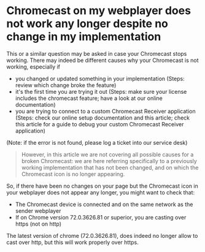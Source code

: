 # Chromecast on my webplayer does not work any longer despite no change in my implementation

This or a similar question may be asked in case your Chromecast stops working. There may indeed be different causes why your Chromecast is not working, especially if

- you changed or updated something in your implementation (Steps: review which change broke the feature)
- it's the first time you are trying it out (Steps: make sure your license includes the chromecast feature; have a look at our online documentation)
- you are trying to connect to a custom Chromecast Receiver application (Steps: check our online setup documentation and this article; check this article for a guide to debug your custom Chromecast Receiver application)

(Note: if the error is not found, please log a ticket into our service desk)

> However, in this article we are not covering all possible causes for a broken Chromecast: we are here referring specifically to a previously working implementation that has not been changed, and on which the Chromecast icon is no longer appearing.

So, if there have been no changes on your page but the Chromecast icon in your webplayer does not appear any longer, you might want to check that:

- The Chromecast device is connected and on the same network as the sender webplayer
- If on Chrome version 72.0.3626.81 or superior, you are casting over https (not on http)

The latest version of chrome (72.0.3626.81),  does indeed no longer allow to cast over http, but this will work properly over https.